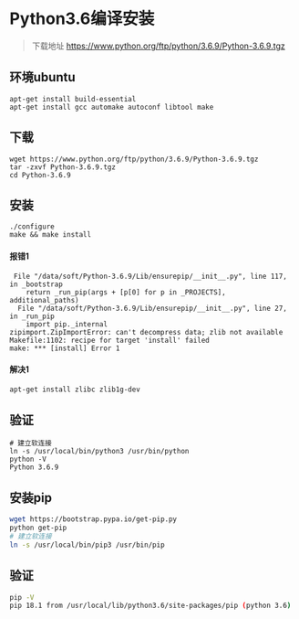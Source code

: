 # Python3.6编译安装

> 下载地址 https://www.python.org/ftp/python/3.6.9/Python-3.6.9.tgz

## 环境ubuntu

```shell
apt-get install build-essential
apt-get install gcc automake autoconf libtool make
```

## 下载

```shell
wget https://www.python.org/ftp/python/3.6.9/Python-3.6.9.tgz
tar -zxvf Python-3.6.9.tgz
cd Python-3.6.9
```

## 安装

```shell
./configure 
make && make install

```



#### 报错1

```
 File "/data/soft/Python-3.6.9/Lib/ensurepip/__init__.py", line 117, in _bootstrap
    return _run_pip(args + [p[0] for p in _PROJECTS], additional_paths)
  File "/data/soft/Python-3.6.9/Lib/ensurepip/__init__.py", line 27, in _run_pip
    import pip._internal
zipimport.ZipImportError: can't decompress data; zlib not available
Makefile:1102: recipe for target 'install' failed
make: *** [install] Error 1

```

#### 解决1

```sh
apt-get install zlibc zlib1g-dev
```

## 验证

```shell
# 建立软连接
ln -s /usr/local/bin/python3 /usr/bin/python
python -V
Python 3.6.9

```



## 安装pip

```sh
wget https://bootstrap.pypa.io/get-pip.py
python get-pip
# 建立软连接
ln -s /usr/local/bin/pip3 /usr/bin/pip
```

## 验证

```sh
pip -V
pip 18.1 from /usr/local/lib/python3.6/site-packages/pip (python 3.6)
```

